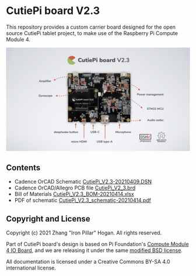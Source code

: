 # CutiePi board V2.3

This repository provides a custom carrier board designed for the open source CutiePi tablet project, to make use of the Raspberry Pi Compute Module 4.

![](cutiepi-board-2.3.jpg) 

## Contents

- Cadence OrCAD Schematic [CutiePi_V2.3-20210409.DSN](CutiePi_V2.3-20210409.DSN)
- Cadence OrCAD/Allegro PCB file [CutiePi_V2_3.brd](CutiePi_V2_3_TapeOut/CutiePi_V2_3_PCB/CutiePi_V2_3.brd)
- Bill of Materials [CutiePi_V2.3_BOM-20210414.xlsx](CutiePi_V2.3_BOM-20210414.xlsx)
- PDF of schematic [CutiePi_V2.3_schematic-20210414.pdf](CutiePi_V2.3_schematic-20210414.pdf)

## Copyright and License
Copyright (c) 2021 Zhang "Iron Pillar" Hogan. All rights reserved.

Part of CutiePi board's design is based on Pi Foundation's 
[Compute Module 4 IO Board](https://github.com/raspberrypi/documentation/blob/master/hardware/computemodule/designfiles.md), and we are releasing it under the same [modified BSD license](LICENSE.txt). 

All documentation is licensed under a Creative Commons BY-SA 4.0 international license.